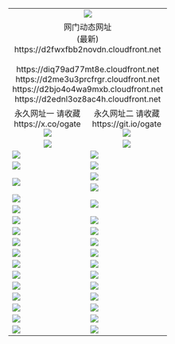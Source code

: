 ﻿<table>
  <tr></tr>
  <tr><td colspan=2 align=center><img src="https://d2fwxfbb2novdn.cloudfront.net/Up/oGate.jpg" /></td></tr>
  <tr><td colspan=2 align=center>网门动态网址<br/>(最新)
<br>https://d2fwxfbb2novdn.cloudfront.net
<br/>
<br>https://diq79ad77mt8e.cloudfront.net
<br>https://d2me3u3prcfrgr.cloudfront.net
<br>https://d2bjo4o4wa9mxb.cloudfront.net
<br>https://d2ednl3oz8ac4h.cloudfront.net
    </td>
  </tr>
  <tr>
    <td align=center>永久网址一 请收藏<br/>https://x.co/ogate<br><a href="https://d2fwxfbb2novdn.cloudfront.net/Up/0WMGDL1.png"><img src="https://d2fwxfbb2novdn.cloudfront.net/Up/0WMGD1.png" /></a></td>
    <td align=center>永久网址二 请收藏<br/>https://git.io/ogate<br><a href="https://d2fwxfbb2novdn.cloudfront.net/Up/0WMGDL2.png"><img src="https://d2fwxfbb2novdn.cloudfront.net/Up/0WMGD2.png" /></a></td>
  </tr>
  <tr>
    <td align=center><a href="https://d2fwxfbb2novdn.cloudfront.net/?from=github"><img src="https://d2fwxfbb2novdn.cloudfront.net/Up/0WMPG.jpg" /></a></td>
    <td align=center><a href="https://d2fwxfbb2novdn.cloudfront.net/ogUP.aspx?name=0oGate.apk&from=github"><img src="https://d2fwxfbb2novdn.cloudfront.net/Up/0WMAZ.jpg" /></a></td>
  </tr>
  <tr>
    <td><a href="https://d2fwxfbb2novdn.cloudfront.net/oNote.aspx?id=oGate&from=github" target="_blank"><img src="https://d2fwxfbb2novdn.cloudfront.net/Up/0WCYY.jpg" /></a></td>
    <td><a href="https://d2fwxfbb2novdn.cloudfront.net/oNote.aspx?id=oNote&from=github" target="_blank"><img src="https://d2fwxfbb2novdn.cloudfront.net/Up/0WZTT.jpg" /></a></td>
  </tr>
  <tr>
    <td><a href="https://d2fwxfbb2novdn.cloudfront.net/ogDY.aspx?from=github" target="_blank"><img src="https://d2fwxfbb2novdn.cloudfront.net/Up/DY.jpg"/></a></td>
    <td><a href="https://d2fwxfbb2novdn.cloudfront.net/ogST.aspx?from=github" target="_blank"><img src="https://d2fwxfbb2novdn.cloudfront.net/Up/ST.jpg"/></a></td>
  </tr>
  <tr>
    <td rowspan=2><a href="https://d2fwxfbb2novdn.cloudfront.net/ogUP.aspx?name=WJ.mp4&count=240P:5,480P:1&from=github" target="_blank"><img src="https://d2fwxfbb2novdn.cloudfront.net/Up/WJ.jpg" /></a></td>
    <td><a href="https://d2fwxfbb2novdn.cloudfront.net/ogUP.aspx?name=DKC.mp4&count=17&from=github" target="_blank"><img src="https://d2fwxfbb2novdn.cloudfront.net/Up/DKC.jpg" /></a></td> 
  </tr>
  <tr>
    <td><a href="https://d2fwxfbb2novdn.cloudfront.net/ogUP.aspx?name=LRWS.mp4&count=6B:17,5A:10,5B:35,4A:14,4B:19,3A:10,3B:26,2A:16,2B:21,1A:23,1B:29&from=github" target="_blank"><img src="https://d2fwxfbb2novdn.cloudfront.net/Up/LRWS.jpg" /></a></td>
  </tr>
  <tr>
    <td><a href="https://d2fwxfbb2novdn.cloudfront.net/ogUP.aspx?name=JQR.mp4&count=2&from=github" target="_blank"><img src="https://d2fwxfbb2novdn.cloudfront.net/Up/JQR.jpg" /></a></td>   
    <td rowspan=2><a href="https://d2fwxfbb2novdn.cloudfront.net/ogUP.aspx?name=JP.mp4&count=9&from=github" target="_blank"><img src="https://d2fwxfbb2novdn.cloudfront.net/Up/JP.jpg" /></td>
  </tr>
  <tr>
    <td><a href="https://d2fwxfbb2novdn.cloudfront.net/ogUP.aspx?name=ZSJ.mp4&count=16&from=github" target="_blank"><img src="https://d2fwxfbb2novdn.cloudfront.net/Up/ZSJ.jpg" /></a></td>
  </tr>
  <tr>
    <td><a href="https://d2fwxfbb2novdn.cloudfront.net/ogUP.aspx?name=SSZJ.mp4&count=240P:6,480P:6&from=github" target="_blank"><img src="https://d2fwxfbb2novdn.cloudfront.net/Up/SSZJ.jpg" /></a></td>
    <td><a href="https://d2fwxfbb2novdn.cloudfront.net/ogUP.aspx?name=WH.mp4&from=github" target="_blank"><img src="https://d2fwxfbb2novdn.cloudfront.net/Up/WH.jpg" /></a></td>
  </tr>
  <tr>
    <td><a href="https://d2fwxfbb2novdn.cloudfront.net/ogUP.aspx?name=3XZM.mp4&count=240P:1,480P:1&from=github" target="_blank"><img src="https://d2fwxfbb2novdn.cloudfront.net/Up/3XZM.jpg" /></a></td>
    <td><a href="https://d2fwxfbb2novdn.cloudfront.net/ogUP.aspx?name=TRHY.mp4&from=github" target="_blank"><img src="https://d2fwxfbb2novdn.cloudfront.net/Up/TRHY.jpg" /></a></td>
  </tr>
  <tr>
    <td><a href="https://d2fwxfbb2novdn.cloudfront.net/ogUP.aspx?name=DWHM.mp4&from=github" target="_blank"><img src="https://d2fwxfbb2novdn.cloudfront.net/Up/DWHM.jpg" /></a></td>
    <td><a href="https://d2fwxfbb2novdn.cloudfront.net/ogUP.aspx?name=XTFY.mp4&count=24&from=github" target="_blank"><img src="https://d2fwxfbb2novdn.cloudfront.net/Up/XTFY.jpg" /></a></td>
  </tr>
  <tr>
    <td><a href="https://d2fwxfbb2novdn.cloudfront.net/ogUP.aspx?name=4SQQ.mp4&count=06:17&current=06:17&from=github" target="_blank"><img src="https://d2fwxfbb2novdn.cloudfront.net/Up/4SQQ0.jpg" /></a></td>
    <td><a href="https://d2fwxfbb2novdn.cloudfront.net/ogUP.aspx?name=4SHQ.mp4&count=06:19&current=06:19&from=github" target="_blank"><img src="https://d2fwxfbb2novdn.cloudfront.net/Up/4SHQ0.jpg" /></a></td>
  </tr>
  <tr>
    <td><a href="https://d2fwxfbb2novdn.cloudfront.net/ogUP.aspx?name=4SZG.mp4&count=06:19&current=06:19&from=github" target="_blank"><img src="https://d2fwxfbb2novdn.cloudfront.net/Up/4SZG0.jpg" /></a></td>
    <td><a href="https://d2fwxfbb2novdn.cloudfront.net/ogUP.aspx?name=4SDJ.mp4&count=06:32&current=06:31&from=github" target="_blank"><img src="https://d2fwxfbb2novdn.cloudfront.net/Up/4SDJ0.jpg" /></a></td>
  </tr>
  <tr>
    <td><a href="https://d2fwxfbb2novdn.cloudfront.net/onUP.aspx?name=https://x.co/dtw99&from=github" target="_blank"><img src="https://d2fwxfbb2novdn.cloudfront.net/Up/0DTW.jpg"/></a></td>
    <td><a href="https://d2fwxfbb2novdn.cloudfront.net/onUP.aspx?name=https://d2ao90bsskjq20.cloudfront.net/acenter/&from=github" target="_blank"><img src="https://d2fwxfbb2novdn.cloudfront.net/Up/0TDW.jpg" /></a></td>
  </tr>
  <tr>
    <td><a href="https://d2fwxfbb2novdn.cloudfront.net/onUP.aspx?name=https://d23nscda4f4lvy.cloudfront.net/gb/nsc413.htm&from=github" target="_blank"><img src="https://d2fwxfbb2novdn.cloudfront.net/Up/0DJY.jpg" /></a></td>
    <td><a href="https://d2fwxfbb2novdn.cloudfront.net/onUP.aspx?name=https://dgocdxv5343dc.cloudfront.net/xtr/gb/prog204.html&from=github" target="_blank"><img src="https://d2fwxfbb2novdn.cloudfront.net/Up/0XTR.jpg" /></a></td>
  </tr>
  <tr>
    <td><a href="https://d2fwxfbb2novdn.cloudfront.net/onUP.aspx?name=https://d7203y8eitivv.cloudfront.net&from=github" target="_blank"><img src="https://d2fwxfbb2novdn.cloudfront.net/Up/0MHW.jpg" /></a></td>
    <td><a href="https://d2fwxfbb2novdn.cloudfront.net/onUP.aspx?name=https://d38z1xzg5vtneh.cloudfront.net&from=github" target="_blank"><img src="https://d2fwxfbb2novdn.cloudfront.net/Up/0ZJW.jpg" /></a></td>
  </tr>
  <tr>
    <td><a href="https://d2fwxfbb2novdn.cloudfront.net/ogUP.aspx?name=FG.zip&from=github" target="_blank"><img src="https://d2fwxfbb2novdn.cloudfront.net/Up/FG.jpg" /></a></td>
    <td><a href="https://d2fwxfbb2novdn.cloudfront.net/ogUP.aspx?name=FGA.apk&from=github" target="_blank"><img src="https://d2fwxfbb2novdn.cloudfront.net/Up/FGA.jpg" /></a></td>
  </tr>
  <tr>
    <td><a href="https://d2fwxfbb2novdn.cloudfront.net/ogUP.aspx?name=U.zip&from=github" target="_blank"><img src="https://d2fwxfbb2novdn.cloudfront.net/Up/U.jpg" /></a></td>
    <td><a href="https://d2fwxfbb2novdn.cloudfront.net/ogUP.aspx?name=UA.apk&from=github" target="_blank"><img src="https://d2fwxfbb2novdn.cloudfront.net/Up/UA.jpg" /></a></td>
  </tr>
  <tr>
    <td><a href="https://d2fwxfbb2novdn.cloudfront.net/ogUP.aspx?name=0iPPOTV.zip&from=github" target="_blank"><img src="https://d2fwxfbb2novdn.cloudfront.net/Up/0iPPOTV.jpg" /></a></td>
    <td><a href="https://d2fwxfbb2novdn.cloudfront.net/ogUP.aspx?name=0iNTD.apk&from=github" target="_blank"><img src="https://d2fwxfbb2novdn.cloudfront.net/Up/0iNTD.jpg" /></a></td>
  </tr>
</table>
